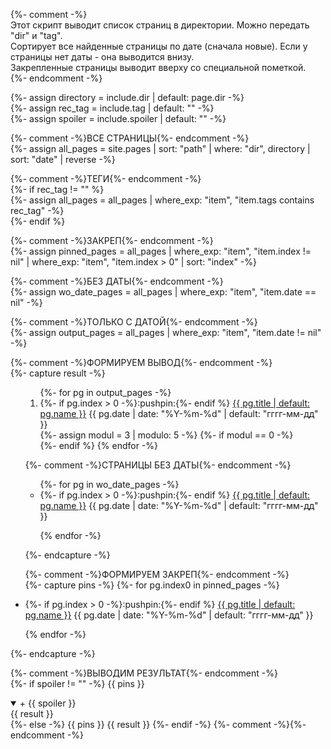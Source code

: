{%- comment -%}  
Этот скрипт выводит список страниц в директории. Можно передать "dir" и "tag".  
Сортирует все найденные страницы по дате (сначала новые). Если у страницы нет даты - она выводится внизу.  
Закрепленные страницы выводит вверху со специальной пометкой.  
{%- endcomment -%}  

{%- assign directory = include.dir | default: page.dir -%}  
{%- assign rec_tag = include.tag | default: "" -%}  
{%- assign spoiler = include.spoiler | default: "" -%}


{%- comment -%}ВСЕ СТРАНИЦЫ{%- endcomment -%}  
{%- 
  assign all_pages = site.pages 
  | sort: "path" 
  | where: "dir",  directory 
  | sort: "date" 
  | reverse 
-%}  

{%- comment -%}ТЕГИ{%- endcomment -%}  
{%- if rec_tag != "" %}  
{%- assign all_pages = all_pages | where_exp: "item", "item.tags contains rec_tag" -%}  
{%- endif %}  

{%- comment -%}ЗАКРЕП{%- endcomment -%}  
{%- 
  assign pinned_pages = all_pages 
  | where_exp: "item", "item.index != nil" 
  | where_exp: "item", "item.index > 0" 
  | sort: "index" 
-%}  

{%- comment -%}БЕЗ ДАТЫ{%- endcomment -%}  
{%- 
  assign wo_date_pages = all_pages 
  | where_exp: "item", "item.date == nil" 
-%}  

{%- comment -%}ТОЛЬКО С ДАТОЙ{%- endcomment -%}  
{%- 
  assign output_pages = all_pages 
  | where_exp: "item", "item.date != nil" 
-%} 


{%- comment -%}ФОРМИРУЕМ ВЫВОД{%- endcomment -%}  
{%- capture result -%}
<ul>
<!-- Debug. dir: ({{ directory }}). tag: ({{ rec_tag }}), qty: ({{ output_pages.size }}) -->
<ol reversed id="navigation">
{%- for pg in output_pages -%}
<li>{%- if pg.index > 0 -%}:pushpin:{%- endif %}
<a href="{{ pg.url | prepend: site.baseurl }}">{{ pg.title | default: pg.name }}</a>
<time class="shaded">{{ pg.date | date: "%Y-%m-%d" | default: "гггг-мм-дд" }}</time></li>
{%- assign modul = 3 | modulo: 5 -%}
{%- if modul == 0 -%}<br>{%- endif %}
{% endfor -%}
</ol>

{%- comment -%}СТРАНИЦЫ БЕЗ ДАТЫ{%- endcomment -%}  
<ul>
{%- for pg in wo_date_pages -%}
<li>{%- if pg.index > 0 -%}:pushpin:{%- endif %}
<a href="{{ pg.url | prepend: site.baseurl }}">{{ pg.title | default: pg.name }}</a>
<time class="shaded">{{ pg.date | date: "%Y-%m-%d" | default: "гггг-мм-дд" }}</time></li>

{% endfor -%}
</ul>
{%- endcapture -%}


{%- comment -%}ФОРМИРУЕМ ЗАКРЕП{%- endcomment -%}  
{%- capture pins -%}
{%- for pg.index0 in pinned_pages -%}
<li>{%- if pg.index > 0 -%}:pushpin:{%- endif %}
<a href="{{ pg.url | prepend: site.baseurl }}">{{ pg.title | default: pg.name }}</a>
<time class="shaded">{{ pg.date | date: "%Y-%m-%d" | default: "гггг-мм-дд" }}</time></li>

{% endfor -%}
</ul>
{%- endcapture -%}


{%- comment -%}ВЫВОДИМ РЕЗУЛЬТАТ{%- endcomment -%}  
{%- if spoiler != "" -%}
{{ pins }}
<details markdown="1" open><summary markdown="0">+ {{ spoiler }}</summary>
{{ result }}
</details>
{%- else -%}
{{ pins }}
{{ result }}
{%- endif -%}
{%- comment -%}{%- endcomment -%}
